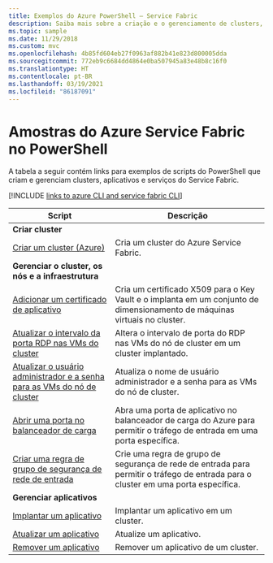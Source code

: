 ```yaml
---
title: Exemplos do Azure PowerShell – Service Fabric
description: Saiba mais sobre a criação e o gerenciamento de clusters, aplicativos e serviços do Azure Service Fabric usando o PowerShell.
ms.topic: sample
ms.date: 11/29/2018
ms.custom: mvc
ms.openlocfilehash: 4b85fd604eb27f0963af882b41e823d800005dda
ms.sourcegitcommit: 772eb9c6684dd4864e0ba507945a83e48b8c16f0
ms.translationtype: HT
ms.contentlocale: pt-BR
ms.lasthandoff: 03/19/2021
ms.locfileid: "86187091"
---
```

# <a name="azure-service-fabric-powershell-samples"></a>Amostras do Azure Service Fabric no PowerShell

A tabela a seguir contém links para exemplos de scripts do PowerShell que criam e gerenciam clusters, aplicativos e serviços do Service Fabric.

[!INCLUDE [links to azure CLI and service fabric CLI](../../includes/service-fabric-powershell.md)]

| Script | Descrição |
|-|-|
| **Criar cluster** ||
| [Criar um cluster (Azure)](./scripts/service-fabric-powershell-create-secure-cluster-cert.md)| Cria um cluster do Azure Service Fabric. |
| **Gerenciar o cluster, os nós e a infraestrutura** ||
| [Adicionar um certificado de aplicativo](./scripts/service-fabric-powershell-add-application-certificate.md)| Cria um certificado X509 para o Key Vault e o implanta em um conjunto de dimensionamento de máquinas virtuais no cluster. |
| [Atualizar o intervalo da porta RDP nas VMs do cluster](./scripts/service-fabric-powershell-change-rdp-port-range.md)|Altera o intervalo de porta do RDP nas VMs do nó de cluster em um cluster implantado.|
| [Atualizar o usuário administrador e a senha para as VMs do nó de cluster](./scripts/service-fabric-powershell-change-rdp-user-and-pw.md) | Atualiza o nome de usuário administrador e a senha para as VMs do nó de cluster. |
| [Abrir uma porta no balanceador de carga](./scripts/service-fabric-powershell-open-port-in-load-balancer.md) | Abra uma porta de aplicativo no balanceador de carga do Azure para permitir o tráfego de entrada em uma porta específica. |
| [Criar uma regra de grupo de segurança de rede de entrada](./scripts/service-fabric-powershell-add-nsg-rule.md) | Crie uma regra de grupo de segurança de rede de entrada para permitir o tráfego de entrada para o cluster em uma porta específica. |
| **Gerenciar aplicativos** ||
| [Implantar um aplicativo](./scripts/service-fabric-powershell-deploy-application.md)| Implantar um aplicativo em um cluster.|
| [Atualizar um aplicativo](./scripts/service-fabric-powershell-upgrade-application.md)| Atualize um aplicativo.|
| [Remover um aplicativo](./scripts/service-fabric-powershell-remove-application.md)| Remover um aplicativo de um cluster.|
